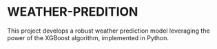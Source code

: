 # WEATHER-PREDITION
This project develops a robust weather prediction model leveraging the power of the XGBoost algorithm, implemented in Python.

